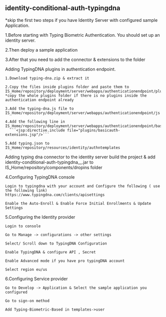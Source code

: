 ## identity-conditional-auth-typingdna

*skip the first two steps if you have Identity Server with configured sample Application.

1.Before starting with Typing Biometric Authentication. You should set up an identity server. 

2.Then deploy a sample application 
  
3.After that you need to add the connector & extensions to the folder

  Adding TypingDNA plugins in authentication endpoint.
    
    1.Download typing-dna.zip & extract it 
    
    2.Copy the files inside plugins folder and paste them to IS_Home/repository/deployment/server/webapps/authenticationendpoint/plugins
    *copy the whole plugins folder if there is no plugins inside the authentication endpoint already 
    
    3.Add the typing-dna.js file to IS_Home/repository/deployment/server/webapps/authenticationendpoint/js
    
    4.Add the following line in IS_Home/repository/deployment/server/webapps/authenticationendpoint/basicauth.jsp
      ```<jsp:directive.include file="plugins/basicauth-extensions.jsp"/>```
    
    5.Add typing.json to IS_Home/repository/resources/identity/authntemplates

  
  Adding typing dna connector to the identity server
    build the project & add identity-conditional-auth-typingdna__.jar to IS_Home/repository/components/dropins folder


4.Configuring TypingDNA console
   ```
   Login to typingdna with your account and Configure the following ( use the following link) 
   https://www.typingdna.com/clients/apisettings

   Enable the Auto-Enroll & Enable Force Initial Enrollments & Update Settings
   ```

5.Configuring the Identity provider
  ```
  Login to console
  
  Go to Manage -> configurations -> other settings
  
  Select/ Scroll down to TypingDNA Configuration
  
  Enable TypingDNA & configure API , Secret
  
  Enable Advanced mode if you have pro typingDNA account
  
  Select region eu/us
  ```

6.Configuring Service provider
  ```
  Go to Develop -> Application & Select the sample application you configured
  
  Go to sign-on method
  
  Add Typing-Biometric-Based in templates->user
  ```
